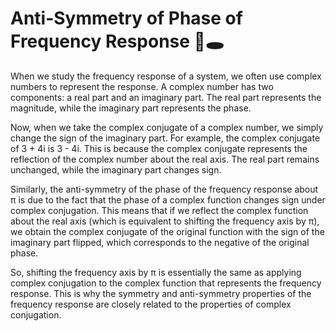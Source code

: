 # Anti-Symmetry of Phase of Frequency Response 🐇🕳

When we study the frequency response of a system, we often use complex numbers to represent the response. A complex number has two components: a real part and an imaginary part. The real part represents the magnitude, while the imaginary part represents the phase.

Now, when we take the complex conjugate of a complex number, we simply change the sign of the imaginary part. For example, the complex conjugate of 3 + 4i is 3 - 4i. This is because the complex conjugate represents the reflection of the complex number about the real axis. The real part remains unchanged, while the imaginary part changes sign.

Similarly, the anti-symmetry of the phase of the frequency response about π is due to the fact that the phase of a complex function changes sign under complex conjugation. This means that if we reflect the complex function about the real axis (which is equivalent to shifting the frequency axis by π), we obtain the complex conjugate of the original function with the sign of the imaginary part flipped, which corresponds to the negative of the original phase.

So, shifting the frequency axis by π is essentially the same as applying complex conjugation to the complex function that represents the frequency response. This is why the symmetry and anti-symmetry properties of the frequency response are closely related to the properties of complex conjugation.